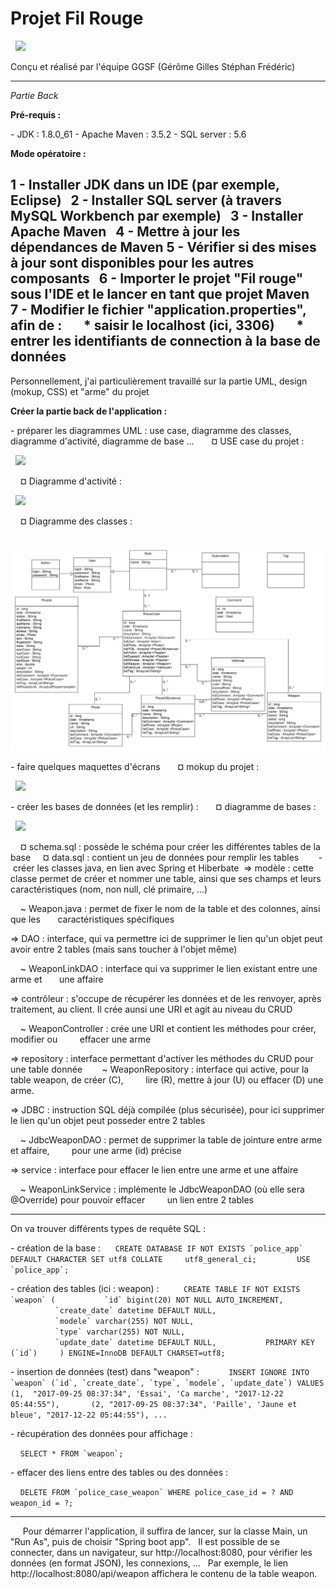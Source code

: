 # **Projet Fil Rouge** #


<p>
  <img src=".\src\assets\images\titre_fil_rouge.png"/>
</p>
Conçu et réalisé par l'équipe GGSF (Gérôme Gilles Stéphan Frédéric)

----------

*Partie Back*

**Pré-requis :**

- JDK : 1.8.0_61
- Apache Maven : 3.5.2
- SQL server : 5.6

**Mode opératoire :**

1 - Installer JDK dans un IDE (par exemple, Eclipse)  
2 - Installer SQL server (à travers MySQL Workbench par exemple)  
3 - Installer Apache Maven  
4 - Mettre à jour les dépendances de Maven
5 - Vérifier si des mises à jour sont disponibles pour les autres composants  
6 - Importer le projet "Fil rouge" sous l'IDE et le lancer en tant que projet Maven  
7 - Modifier le fichier "application.properties", afin de :  
    * saisir le localhost (ici, 3306)  
    * entrer les identifiants de connection à la base de données  
    
----------

Personnellement, j'ai particulièrement travaillé sur la partie UML, design (mokup, CSS) et "arme" du projet

**Créer la partie back de l'application :**

- préparer les diagrammes UML : use case, diagramme des classes, diagramme d'activité, diagramme de base ...  
    ¤ USE case du projet :
<p>
  <img src=".\src\assets\images\use_case.jpg"/>
</p>
    ¤ Diagramme d'activité :
<p>
  <img src=".\src\assets\images\diagramme_activite.jpg"/>
</p>
    ¤ Diagramme des classes :
<p>
  <img src=".\src\assets\images\LesExperts.jpg"/>
</p>

- faire quelques maquettes d'écrans  
    ¤ mokup du projet :
<p>
  <img src=".\src\assets\images\fil_rouge_mokup.png"/>
</p>

- créer les bases de données (et les remplir) :  
    ¤ diagramme de bases :
<p>
  <img src=".\src\assets\images\schema_BDD.png"/>
</p>
    ¤ schema.sql : possède le schéma pour créer les différentes tables de la base
    ¤ data.sql : contient un jeu de données pour remplir les tables  
    
- créer les classes java, en lien avec Spring et Hiberbate 
=> modèle : cette classe permet de créer et nommer une table, ainsi que ses champs et leurs caractéristiques (nom, non null, clé primaire, ...)  

    ~ Weapon.java : permet de fixer le nom de la table et des colonnes, ainsi que les
      caractéristiques spécifiques

=> DAO : interface, qui va permettre ici de supprimer le lien qu'un objet peut avoir entre 2 tables (mais sans toucher à l'objet même)  

    ~ WeaponLinkDAO : interface qui va supprimer le lien existant entre une arme et
      une affaire

=> contrôleur : s'occupe de récupérer les données et de les renvoyer, après traitement, au client. Il crée aunsi une URI et agit au niveau du CRUD  

    ~ WeaponController : crée une URI et contient les méthodes pour créer, modifier ou  
      effacer une arme

=> repository : interface permettant d'activer les méthodes du CRUD pour une table donnée
  
    ~ WeaponRepository : interface qui active, pour la table weapon, de créer (C),  
      lire (R), mettre à jour (U) ou effacer (D) une arme.


=> JDBC : instruction SQL déjà compilée (plus sécurisée), pour ici supprimer le lien qu'un objet peut posseder entre 2 tables  

    ~ JdbcWeaponDAO : permet de supprimer la table de jointure entre arme et affaire,  
      pour une arme (id) précise

=> service : interface pour effacer le lien entre une arme et une affaire  

    ~ WeaponLinkService : implémente le JdbcWeaponDAO (où elle sera @Override) pour pouvoir effacer  
      un lien entre 2 tables

----------

On va trouver différents types de requête SQL :

- création de la base :
     ```CREATE DATABASE IF NOT EXISTS `police_app` DEFAULT CHARACTER SET utf8 COLLATE     utf8_general_ci;
        USE `police_app`;```

- création des tables (ici : weapon) :  
  
    ```CREATE TABLE IF NOT EXISTS `weapon` (
          `id` bigint(20) NOT NULL AUTO_INCREMENT,
          `create_date` datetime DEFAULT NULL,
          `modele` varchar(255) NOT NULL,
          `type` varchar(255) NOT NULL,
          `update_date` datetime DEFAULT NULL,
          PRIMARY KEY (`id`)
    ) ENGINE=InnoDB DEFAULT CHARSET=utf8;```  

- insertion de données (test) dans "weapon" :  
    
    ```INSERT IGNORE INTO `weapon` (`id`, `create_date`, `type`, `modele`, `update_date`) VALUES (1,  "2017-09-25 08:37:34", 'Essai', 'Ca marche', "2017-12-22 05:44:55"),  
    (2, "2017-09-25 08:37:34", 'Paille', 'Jaune et bleue', "2017-12-22 05:44:55"), ...```

- récupération des données pour affichage :  

    ```SELECT * FROM `weapon`;```

- effacer des liens entre des tables ou des données :

    ```DELETE FROM `police_case_weapon` WHERE police_case_id = ? AND weapon_id = ?;```

----------
    
Pour démarrer l'application, il suffira de lancer, sur la classe Main, un "Run As", puis de choisir "Spring boot app".  
Il est possible de se connecter, dans un navigateur, sur http://localhost:8080, pour vérifier les données (en format JSON), les connexions, ...  
Par exemple, le lien http://localhost:8080/api/weapon affichera le contenu de la table weapon.
